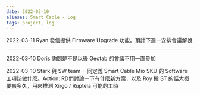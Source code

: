 ```yaml
---
date: 2022-03-10
aliases: Smart Cable - Log
tags: project, log
---
```






2022-03-11 Ryan 發信提供 Firmware Upgrade 功能。預計下週一安排會議解說

---

2022-03-10 Doris 詢問是不是以後 Geotab 的會議不用一直參加

2022-03-10 Stark 與 SW team 一同定義 Smart Cable Mio SKU 的 Software 工項該做什麼。Action: RD們討論一下有什麼新方案，以及 Roy 搬 ST 的話大概要搬多久，用來推測 Xirgo / Ruptela 可能的工時

